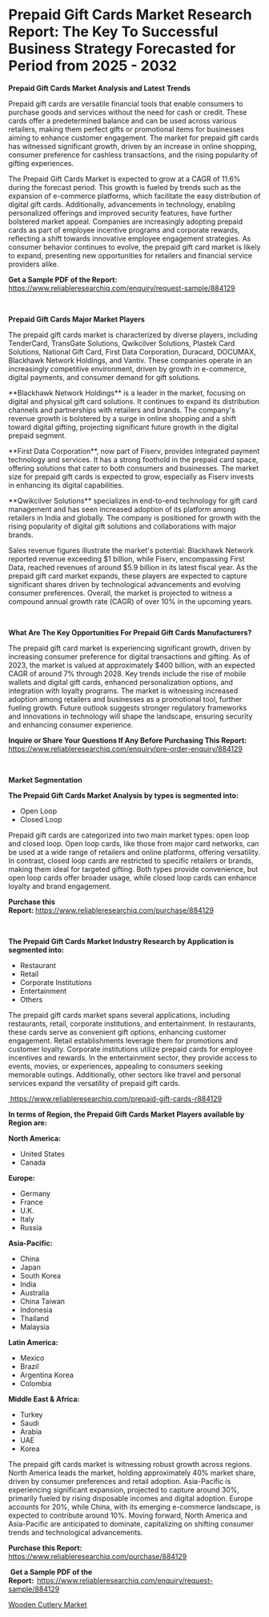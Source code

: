 <p><h1>Prepaid Gift Cards Market Research Report: The Key To Successful Business Strategy Forecasted for Period from 2025 - 2032</h1></p><p><strong>Prepaid Gift Cards Market Analysis and Latest Trends</strong></p>
<p><p>Prepaid gift cards are versatile financial tools that enable consumers to purchase goods and services without the need for cash or credit. These cards offer a predetermined balance and can be used across various retailers, making them perfect gifts or promotional items for businesses aiming to enhance customer engagement. The market for prepaid gift cards has witnessed significant growth, driven by an increase in online shopping, consumer preference for cashless transactions, and the rising popularity of gifting experiences.</p><p>The Prepaid Gift Cards Market is expected to grow at a CAGR of 11.6% during the forecast period. This growth is fueled by trends such as the expansion of e-commerce platforms, which facilitate the easy distribution of digital gift cards. Additionally, advancements in technology, enabling personalized offerings and improved security features, have further bolstered market appeal. Companies are increasingly adopting prepaid cards as part of employee incentive programs and corporate rewards, reflecting a shift towards innovative employee engagement strategies. As consumer behavior continues to evolve, the prepaid gift card market is likely to expand, presenting new opportunities for retailers and financial service providers alike.</p></p>
<p><strong>Get a Sample PDF of the Report:&nbsp;</strong> <a href="https://www.reliableresearchiq.com/enquiry/request-sample/884129?utm_campaign=2132&utm_medium=2&utm_source=Github&utm_content=ia&utm_term=05022025&utm_id=prepaid-gift-cards">https://www.reliableresearchiq.com/enquiry/request-sample/884129</a></p>
<p>&nbsp;</p>
<p><strong>Prepaid Gift Cards Major Market Players</strong></p>
<p><p>The prepaid gift cards market is characterized by diverse players, including TenderCard, TransGate Solutions, Qwikcilver Solutions, Plastek Card Solutions, National Gift Card, First Data Corporation, Duracard, DOCUMAX, Blackhawk Network Holdings, and Vantiv. These companies operate in an increasingly competitive environment, driven by growth in e-commerce, digital payments, and consumer demand for gift solutions.</p><p>**Blackhawk Network Holdings** is a leader in the market, focusing on digital and physical gift card solutions. It continues to expand its distribution channels and partnerships with retailers and brands. The company's revenue growth is bolstered by a surge in online shopping and a shift toward digital gifting, projecting significant future growth in the digital prepaid segment.</p><p>**First Data Corporation**, now part of Fiserv, provides integrated payment technology and services. It has a strong foothold in the prepaid card space, offering solutions that cater to both consumers and businesses. The market size for prepaid gift cards is expected to grow, especially as Fiserv invests in enhancing its digital capabilities.</p><p>**Qwikcilver Solutions** specializes in end-to-end technology for gift card management and has seen increased adoption of its platform among retailers in India and globally. The company is positioned for growth with the rising popularity of digital gift solutions and collaborations with major brands.</p><p>Sales revenue figures illustrate the market's potential: Blackhawk Network reported revenue exceeding $1 billion, while Fiserv, encompassing First Data, reached revenues of around $5.9 billion in its latest fiscal year. As the prepaid gift card market expands, these players are expected to capture significant shares driven by technological advancements and evolving consumer preferences. Overall, the market is projected to witness a compound annual growth rate (CAGR) of over 10% in the upcoming years.</p></p>
<p>&nbsp;</p>
<p><strong>What Are The Key Opportunities For Prepaid Gift Cards Manufacturers?</strong></p>
<p><p>The prepaid gift card market is experiencing significant growth, driven by increasing consumer preference for digital transactions and gifting. As of 2023, the market is valued at approximately $400 billion, with an expected CAGR of around 7% through 2028. Key trends include the rise of mobile wallets and digital gift cards, enhanced personalization options, and integration with loyalty programs. The market is witnessing increased adoption among retailers and businesses as a promotional tool, further fueling growth. Future outlook suggests stronger regulatory frameworks and innovations in technology will shape the landscape, ensuring security and enhancing consumer experience.</p></p>
<p><strong>Inquire or Share Your Questions If Any Before Purchasing This Report:</strong> <a href="https://www.reliableresearchiq.com/enquiry/pre-order-enquiry/884129?utm_campaign=2132&utm_medium=2&utm_source=Github&utm_content=ia&utm_term=05022025&utm_id=prepaid-gift-cards">https://www.reliableresearchiq.com/enquiry/pre-order-enquiry/884129</a></p>
<p>&nbsp;</p>
<p><strong>Market Segmentation</strong></p>
<p><strong>The Prepaid Gift Cards Market Analysis by types is segmented into:</strong></p>
<p><ul><li>Open Loop</li><li>Closed Loop</li></ul></p>
<p><p>Prepaid gift cards are categorized into two main market types: open loop and closed loop. Open loop cards, like those from major card networks, can be used at a wide range of retailers and online platforms, offering versatility. In contrast, closed loop cards are restricted to specific retailers or brands, making them ideal for targeted gifting. Both types provide convenience, but open loop cards offer broader usage, while closed loop cards can enhance loyalty and brand engagement.</p></p>
<p><strong>Purchase this Report:&nbsp;</strong><a href="https://www.reliableresearchiq.com/purchase/884129?utm_campaign=2132&utm_medium=2&utm_source=Github&utm_content=ia&utm_term=05022025&utm_id=prepaid-gift-cards">https://www.reliableresearchiq.com/purchase/884129</a></p>
<p>&nbsp;</p>
<p><strong>The Prepaid Gift Cards Market Industry Research by Application is segmented into:</strong></p>
<p><ul><li>Restaurant</li><li>Retail</li><li>Corporate Institutions</li><li>Entertainment</li><li>Others</li></ul></p>
<p><p>The prepaid gift cards market spans several applications, including restaurants, retail, corporate institutions, and entertainment. In restaurants, these cards serve as convenient gift options, enhancing customer engagement. Retail establishments leverage them for promotions and customer loyalty. Corporate institutions utilize prepaid cards for employee incentives and rewards. In the entertainment sector, they provide access to events, movies, or experiences, appealing to consumers seeking memorable outings. Additionally, other sectors like travel and personal services expand the versatility of prepaid gift cards.</p></p>
<p><a href="https://www.reliableresearchiq.com/prepaid-gift-cards-r884129?utm_campaign=2132&utm_medium=2&utm_source=Github&utm_content=ia&utm_term=05022025&utm_id=prepaid-gift-cards">&nbsp;https://www.reliableresearchiq.com/prepaid-gift-cards-r884129</a></p>
<p><strong>In terms of Region, the Prepaid Gift Cards Market Players available by Region are:</strong></p>
<p>
    <p> <strong> North America: </strong>
        <ul>
            <li>United States</li>
            <li>Canada</li>
        </ul>
        </p> 
    <p> <strong> Europe: </strong>
        <ul>
            <li>Germany</li>
            <li>France</li>
            <li>U.K.</li>
            <li>Italy</li>
            <li>Russia</li>
        </ul>
        </p> 
    <p> <strong> Asia-Pacific: </strong>
        <ul>
            <li>China</li>
            <li>Japan</li>
            <li>South Korea</li>
            <li>India</li>
            <li>Australia</li>
            <li>China Taiwan</li>
            <li>Indonesia</li>
            <li>Thailand</li>
            <li>Malaysia</li>
        </ul>
        </p> 
    <p> <strong> Latin America: </strong>
        <ul>
            <li>Mexico</li>
            <li>Brazil</li>
            <li>Argentina Korea</li>
            <li>Colombia</li>
        </ul>
        </p> 
    <p> <strong> Middle East & Africa: </strong>
        <ul>
            <li>Turkey</li>
            <li>Saudi</li>
            <li>Arabia</li>
            <li>UAE</li>
            <li>Korea</li>
        </ul>
    </p>
    </p>
<p><p>The prepaid gift cards market is witnessing robust growth across regions. North America leads the market, holding approximately 40% market share, driven by consumer preferences and retail adoption. Asia-Pacific is experiencing significant expansion, projected to capture around 30%, primarily fueled by rising disposable incomes and digital adoption. Europe accounts for 20%, while China, with its emerging e-commerce landscape, is expected to contribute around 10%. Moving forward, North America and Asia-Pacific are anticipated to dominate, capitalizing on shifting consumer trends and technological advancements.</p></p>
<p><strong>Purchase this Report: </strong><a href="https://www.reliableresearchiq.com/purchase/884129?utm_campaign=2132&utm_medium=2&utm_source=Github&utm_content=ia&utm_term=05022025&utm_id=prepaid-gift-cards">https://www.reliableresearchiq.com/purchase/884129</a></p>
<p>&nbsp;<strong>Get a Sample PDF of the Report:&nbsp;&nbsp;</strong><a href="https://www.reliableresearchiq.com/enquiry/request-sample/884129?utm_campaign=2132&utm_medium=2&utm_source=Github&utm_content=ia&utm_term=05022025&utm_id=prepaid-gift-cards">https://www.reliableresearchiq.com/enquiry/request-sample/884129</a></p>
<p><strong></strong></p>
<p><p><a href="https://github.com/MonroeBullock54/Market-Research-Report-List-1/blob/main/wooden-cutlery-market.md?utm_campaign=2132&utm_medium=2&utm_source=Github&utm_content=ia&utm_term=05022025&utm_id=prepaid-gift-cards">Wooden Cutlery Market</a></p></p>